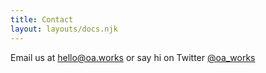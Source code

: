 ```yaml
---
title: Contact
layout: layouts/docs.njk
---
```


Email us at [hello@oa.works](mailto:hello@oa.works) or say hi on Twitter [@oa\_works](https://twitter.com/OA\_Works)
